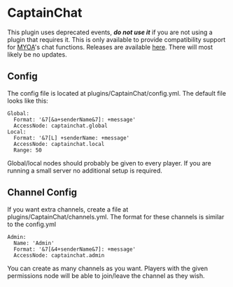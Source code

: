 # CaptainChat
This plugin uses deprecated events, ***do not use it*** if you are not using a plugin that requires it.
This is only available to provide compatibility support for [MYOA](https://github.com/gochuonpire/MYOA)'s chat functions.
Releases are available [here](https://gochuonpire.us/releases/). There will most likely be no updates.

## Config
The config file is located at plugins/CaptainChat/config.yml. The default file looks like this:
```
Global:
  Format: '&7[&a+senderName&7]: +message'
  AccessNode: captainchat.global
Local:
  Format: '&7[L] +senderName: +message'
  AccessNode: captainchat.local
  Range: 50
```
Global/local nodes should probably be given to every player. If you are running a small server no additional setup is required.

## Channel Config
If you want extra channels, create a file at plugins/CaptainChat/channels.yml. The format for these channels is similar to the config.yml
```
Admin:
  Name: 'Admin'
  Format: '&7[&4+senderName&7]: +message'
  AccessNode: captainchat.admin
```
You can create as many channels as you want. Players with the given permissions node will be able to join/leave the channel as they wish.
